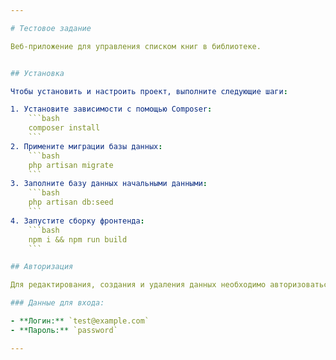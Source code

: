 ```yaml
---

# Тестовое задание

Веб-приложение для управления списком книг в библиотеке.


## Установка

Чтобы установить и настроить проект, выполните следующие шаги:

1. Установите зависимости с помощью Composer:
    ```bash
    composer install
    ```
2. Примените миграции базы данных:
    ```bash
    php artisan migrate
    ```
3. Заполните базу данных начальными данными:
    ```bash
    php artisan db:seed
    ```
4. Запустите сборку фронтенда:
    ```bash
    npm i && npm run build
    ```

## Авторизация

Для редактирования, создания и удаления данных необходимо авторизоваться с правами администратора.

### Данные для входа:

- **Логин:** `test@example.com`
- **Пароль:** `password`

---
```

